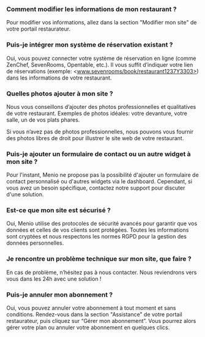 ### Comment modifier les informations de mon restaurant ?

Pour modifier vos informations, allez dans la section "Modifier mon site" de votre portail restaurateur.

### Puis-je intégrer mon système de réservation existant ?

Oui, vous pouvez connecter votre système de réservation en ligne (comme ZenChef, SevenRooms, Opentable, etc.). Il vous suffit d’indiquer votre lien de réservations (exemple: <www.sevenrooms/book/restaurant1237Y3303>) dans les informations de votre restaurant.

### Quelles photos ajouter à mon site ?

Nous vous conseillons d’ajouter des photos professionnelles et qualitatives de votre restaurant. Exemples de photos idéales: votre devanture, votre salle, un de vos plats phares.

Si vous n’avez pas de photos professionnelles, nous pouvons vous fournir des photos libres de droit pour illustrer le site web de votre restaurant.

### Puis-je ajouter un formulaire de contact ou un autre widget à mon site ?

Pour l'instant, Menio ne propose pas la possibilité d'ajouter un formulaire de contact personnalisé ou d'autres widgets via le dashboard. Cependant, si vous avez un besoin spécifique, contactez notre support pour discuter d'une solution.

### Est-ce que mon site est sécurisé ?

Oui, Menio utilise des protocoles de sécurité avancés pour garantir que vos données et celles de vos clients sont protégées. Toutes les informations sont cryptées et nous respectons les normes RGPD pour la gestion des données personnelles.

### Je rencontre un problème technique sur mon site, que faire ?

En cas de problème, n’hésitez pas à nous contacter. Nous reviendrons vers vous dans les 24h avec une solution !

### Puis-je annuler mon abonnement ?

Oui, vous pouvez annuler votre abonnement à tout moment et sans conditions. Rendez-vous dans la section "Assistance" de votre portail restaurateur, puis cliquez sur “Gérer mon abonnement”. Vous pourrez alors gérer votre plan ou annuler votre abonnement en quelques clics.
